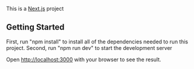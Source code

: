 This is a [Next.js](https://nextjs.org/) project 

## Getting Started

First, run "npm install" to install all of the dependencies needed to run this project.
Second, run "npm run dev" to start the development server

Open [http://localhost:3000](http://localhost:3000) with your browser to see the result.


